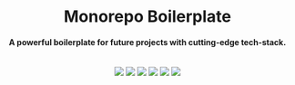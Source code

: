 <h1 align="center">Monorepo Boilerplate</h1>
<h4 align="center">A powerful boilerplate for future projects with cutting-edge tech-stack.</h4>
<br/>
<div style="text-align:center;">
  <img src="https://img.shields.io/badge/-Go-FFFFFF?logo=go&logoColor=white&color=00ADD8&style=for-the-badge" />
  <img src="https://img.shields.io/badge/-NextJS-000000?logo=next.js&logoColor=000000&color=FFFFFF&style=for-the-badge" />
  <img src="https://img.shields.io/badge/-React-087EA4?logo=React&logoColor=087ea4&color=ffffff&style=for-the-badge" />
  <img src="https://img.shields.io/badge/-Nx.Dev-FFFFFF?logo=nx.dev&logoColor=white&color=ffffff&style=for-the-badge" />
  <img src="https://img.shields.io/badge/-Docker-FFFFFF?logo=docker&logoColor=white&color=003f8c&style=for-the-badge" />
  <img src="https://img.shields.io/badge/-MongoDB-FFFFFF?logo=mongodb&logoColor=00ed64&color=001e2b&style=for-the-badge" />
</div>
